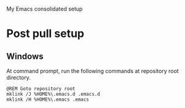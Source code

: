 My Emacs consolidated setup

# Post pull setup

## Windows

At command prompt, run the following commands at repository root directory.
~~~
@REM Goto repository root
mklink /J %HOME%\.emacs.d .emacs.d
mklink /H %HOME%\.emacs .emacs
